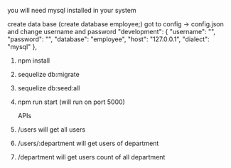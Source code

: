 you will need mysql installed in your system

create data base (create database employee;)
got to config -> config.json and change username and password
"development": {
"username": "",
"password": "",
"database": "employee",
"host": "127.0.0.1",
"dialect": "mysql"
},

1. npm install
2. sequelize db:migrate
3. sequelize db:seed:all
4. npm run start (will run on port 5000)

   APIs

5. /users will get all users
6. /users/:department will get users of department
7. /department will get users count of all department

